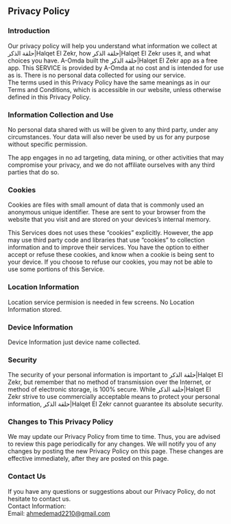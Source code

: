 Privacy Policy  
----------------

### Introduction  
Our privacy policy will help you understand what information we collect at حلقة الذكر|Halqet El Zekr, how حلقة الذكر|Halqet El Zekr uses it, and what choices you have.
A-Omda built the حلقة الذكر|Halqet El Zekr app as a free app. This SERVICE is provided by A-Omda at no cost and is intended for use as is.
There is no personal data collected for using our service.  
The terms used in this Privacy Policy have the same meanings as in our Terms and Conditions, which is accessible in our website, unless otherwise  defined in this Privacy Policy.

### Information Collection and Use  
 
No personal data shared with us will be given to any third party, under any circumstances. Your data will also never be used by us for any purpose without specific permission.

The app engages in no ad targeting, data mining, or other activities that may compromise your privacy, and we do not affiliate ourselves with any third parties that do so.
### Cookies  
Cookies are files with small amount of data that is commonly used an anonymous unique identifier. These are sent to your browser from the website that you visit and are stored on your devices’s internal memory.  

This Services does not uses these “cookies” explicitly. However, the app may use third party code and libraries that use “cookies” to collection information and to improve their services. You have the option  to either accept or refuse these cookies, and know when a cookie is being sent to your device. If you choose to refuse our cookies, you may not be able to use some portions of this Service.  

### Location Information  
Location service permision is needed in few screens.
No Location Information stored.  

### Device Information  
Device Information just device name collected.  

### Security  
The security of your personal information is important to حلقة الذكر|Halqet El Zekr, but remember that no method of transmission over the Internet, or method of electronic storage, is 100% secure. While حلقة الذكر|Halqet El Zekr strive to use commercially acceptable means to protect your personal information, حلقة الذكر|Halqet El Zekr cannot guarantee its absolute security.

### Changes to This Privacy Policy  
We may update our Privacy Policy from time to time. Thus, you are advised to review this page periodically for any changes. We will notify you of any changes by posting the new Privacy Policy on this page. These changes are effective immediately, after they are posted on this page.  

### Contact Us  
If you have any questions or suggestions about our Privacy Policy, do not hesitate to contact us.  
Contact Information:  
Email: ahmedemad2210@gmail.com 
